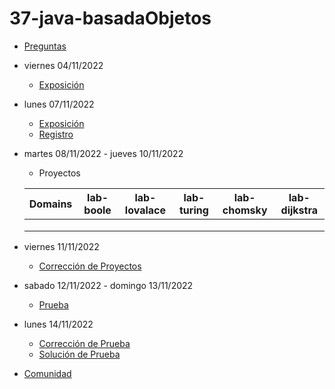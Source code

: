 # 37-java-basadaObjetos

- [Preguntas](https://escuela.it/cursos/curso-recurrencia-desarrollo-software/clase/patron)
- viernes 04/11/2022
  - [Exposición](https://escuela.it/cursos/curso-recurrencia-desarrollo-software/clase/patron)
- lunes 07/11/2022
  - [Exposición](https://escuela.it/cursos/curso-recurrencia-desarrollo-software/clase/patron)
  - [Registro](https://forms.gle/pA2QvsW32P4KtTD77)
- martes 08/11/2022 - jueves 10/11/2022
  - Proyectos
  
  |Domains|lab-boole|lab-lovalace|lab-turing|lab-chomsky|lab-dijkstra|
  |-------|---------|------------|----------|-----------|--------------|
  |       |         |            |          |           |              |
  |       |         |            |          |           |              |
  |       |         |            |          |           |              |
- viernes 11/11/2022
  - [Corrección de Proyectos](https://escuela.it/cursos/curso-recurrencia-desarrollo-software/clase/patron)
- sabado 12/11/2022 - domingo 13/11/2022
  - [Prueba](https://forms.gle/hB9UJoN2PYiexctH8)
- lunes 14/11/2022
  - [Corrección de Prueba](https://escuela.it/cursos/curso-recurrencia-desarrollo-software/clase/patron)
  - [Solución de Prueba](https://docs.google.com/spreadsheets/d/1Uwtqa5VdD5wK2X7eLgkS6_th16aPnsW8pa5Ft2TyLPo/edit#gid=0)
- [Comunidad](https://app.slack.com/client/T02S3KYD464/C02UL9D0F4G)

